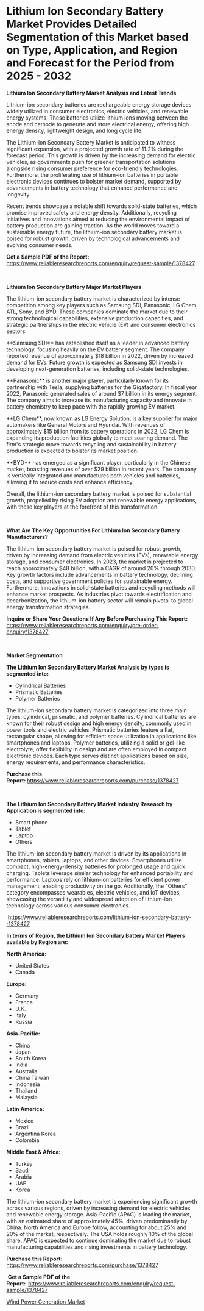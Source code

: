 <p><h1>Lithium Ion Secondary Battery Market Provides Detailed Segmentation of this Market based on Type, Application, and Region and Forecast for the Period from 2025 - 2032</h1></p><p><strong>Lithium Ion Secondary Battery Market Analysis and Latest Trends</strong></p>
<p><p>Lithium-ion secondary batteries are rechargeable energy storage devices widely utilized in consumer electronics, electric vehicles, and renewable energy systems. These batteries utilize lithium ions moving between the anode and cathode to generate and store electrical energy, offering high energy density, lightweight design, and long cycle life.</p><p>The Lithium-ion Secondary Battery Market is anticipated to witness significant expansion, with a projected growth rate of 11.2% during the forecast period. This growth is driven by the increasing demand for electric vehicles, as governments push for greener transportation solutions alongside rising consumer preference for eco-friendly technologies. Furthermore, the proliferating use of lithium-ion batteries in portable electronic devices continues to bolster market demand, supported by advancements in battery technology that enhance performance and longevity. </p><p>Recent trends showcase a notable shift towards solid-state batteries, which promise improved safety and energy density. Additionally, recycling initiatives and innovations aimed at reducing the environmental impact of battery production are gaining traction. As the world moves toward a sustainable energy future, the lithium-ion secondary battery market is poised for robust growth, driven by technological advancements and evolving consumer needs.</p></p>
<p><strong>Get a Sample PDF of the Report:&nbsp;</strong> <a href="https://www.reliableresearchreports.com/enquiry/request-sample/1378427?utm_campaign=2109&utm_medium=2&utm_source=Github&utm_content=ia&utm_term=13022025&utm_id=lithium-ion-secondary-battery">https://www.reliableresearchreports.com/enquiry/request-sample/1378427</a></p>
<p>&nbsp;</p>
<p><strong>Lithium Ion Secondary Battery Major Market Players</strong></p>
<p><p>The lithium-ion secondary battery market is characterized by intense competition among key players such as Samsung SDI, Panasonic, LG Chem, ATL, Sony, and BYD. These companies dominate the market due to their strong technological capabilities, extensive production capacities, and strategic partnerships in the electric vehicle (EV) and consumer electronics sectors.</p><p>**Samsung SDI** has established itself as a leader in advanced battery technology, focusing heavily on the EV battery segment. The company reported revenue of approximately $18 billion in 2022, driven by increased demand for EVs. Future growth is expected as Samsung SDI invests in developing next-generation batteries, including solid-state technologies.</p><p>**Panasonic** is another major player, particularly known for its partnership with Tesla, supplying batteries for the Gigafactory. In fiscal year 2022, Panasonic generated sales of around $7 billion in its energy segment. The company aims to increase its manufacturing capacity and innovate in battery chemistry to keep pace with the rapidly growing EV market.</p><p>**LG Chem**, now known as LG Energy Solution, is a key supplier for major automakers like General Motors and Hyundai. With revenues of approximately $15 billion from its battery operations in 2022, LG Chem is expanding its production facilities globally to meet soaring demand. The firm's strategic move towards recycling and sustainability in battery production is expected to bolster its market position.</p><p>**BYD** has emerged as a significant player, particularly in the Chinese market, boasting revenues of over $29 billion in recent years. The company is vertically integrated and manufactures both vehicles and batteries, allowing it to reduce costs and enhance efficiency.</p><p>Overall, the lithium-ion secondary battery market is poised for substantial growth, propelled by rising EV adoption and renewable energy applications, with these key players at the forefront of this transformation.</p></p>
<p>&nbsp;</p>
<p><strong>What Are The Key Opportunities For Lithium Ion Secondary Battery Manufacturers?</strong></p>
<p><p>The lithium-ion secondary battery market is poised for robust growth, driven by increasing demand from electric vehicles (EVs), renewable energy storage, and consumer electronics. In 2023, the market is projected to reach approximately $48 billion, with a CAGR of around 20% through 2030. Key growth factors include advancements in battery technology, declining costs, and supportive government policies for sustainable energy. Furthermore, innovations in solid-state batteries and recycling methods will enhance market prospects. As industries pivot towards electrification and decarbonization, the lithium-ion battery sector will remain pivotal to global energy transformation strategies.</p></p>
<p><strong>Inquire or Share Your Questions If Any Before Purchasing This Report:</strong> <a href="https://www.reliableresearchreports.com/enquiry/pre-order-enquiry/1378427?utm_campaign=2109&utm_medium=2&utm_source=Github&utm_content=ia&utm_term=13022025&utm_id=lithium-ion-secondary-battery">https://www.reliableresearchreports.com/enquiry/pre-order-enquiry/1378427</a></p>
<p>&nbsp;</p>
<p><strong>Market Segmentation</strong></p>
<p><strong>The Lithium Ion Secondary Battery Market Analysis by types is segmented into:</strong></p>
<p><ul><li>Cylindrical Batteries</li><li>Prismatic Batteries</li><li>Polymer Batteries</li></ul></p>
<p><p>The lithium-ion secondary battery market is categorized into three main types: cylindrical, prismatic, and polymer batteries. Cylindrical batteries are known for their robust design and high energy density, commonly used in power tools and electric vehicles. Prismatic batteries feature a flat, rectangular shape, allowing for efficient space utilization in applications like smartphones and laptops. Polymer batteries, utilizing a solid or gel-like electrolyte, offer flexibility in design and are often employed in compact electronic devices. Each type serves distinct applications based on size, energy requirements, and performance characteristics.</p></p>
<p><strong>Purchase this Report:&nbsp;</strong><a href="https://www.reliableresearchreports.com/purchase/1378427?utm_campaign=2109&utm_medium=2&utm_source=Github&utm_content=ia&utm_term=13022025&utm_id=lithium-ion-secondary-battery">https://www.reliableresearchreports.com/purchase/1378427</a></p>
<p>&nbsp;</p>
<p><strong>The Lithium Ion Secondary Battery Market Industry Research by Application is segmented into:</strong></p>
<p><ul><li>Smart phone</li><li>Tablet</li><li>Laptop</li><li>Others</li></ul></p>
<p><p>The lithium-ion secondary battery market is driven by its applications in smartphones, tablets, laptops, and other devices. Smartphones utilize compact, high-energy-density batteries for prolonged usage and quick charging. Tablets leverage similar technology for enhanced portability and performance. Laptops rely on lithium-ion batteries for efficient power management, enabling productivity on the go. Additionally, the "Others" category encompasses wearables, electric vehicles, and IoT devices, showcasing the versatility and widespread adoption of lithium-ion technology across various consumer electronics.</p></p>
<p><a href="https://www.reliableresearchreports.com/lithium-ion-secondary-battery-r1378427?utm_campaign=2109&utm_medium=2&utm_source=Github&utm_content=ia&utm_term=13022025&utm_id=lithium-ion-secondary-battery">&nbsp;https://www.reliableresearchreports.com/lithium-ion-secondary-battery-r1378427</a></p>
<p><strong>In terms of Region, the Lithium Ion Secondary Battery Market Players available by Region are:</strong></p>
<p>
    <p> <strong> North America: </strong>
        <ul>
            <li>United States</li>
            <li>Canada</li>
        </ul>
        </p> 
    <p> <strong> Europe: </strong>
        <ul>
            <li>Germany</li>
            <li>France</li>
            <li>U.K.</li>
            <li>Italy</li>
            <li>Russia</li>
        </ul>
        </p> 
    <p> <strong> Asia-Pacific: </strong>
        <ul>
            <li>China</li>
            <li>Japan</li>
            <li>South Korea</li>
            <li>India</li>
            <li>Australia</li>
            <li>China Taiwan</li>
            <li>Indonesia</li>
            <li>Thailand</li>
            <li>Malaysia</li>
        </ul>
        </p> 
    <p> <strong> Latin America: </strong>
        <ul>
            <li>Mexico</li>
            <li>Brazil</li>
            <li>Argentina Korea</li>
            <li>Colombia</li>
        </ul>
        </p> 
    <p> <strong> Middle East & Africa: </strong>
        <ul>
            <li>Turkey</li>
            <li>Saudi</li>
            <li>Arabia</li>
            <li>UAE</li>
            <li>Korea</li>
        </ul>
    </p>
    </p>
<p><p>The lithium-ion secondary battery market is experiencing significant growth across various regions, driven by increasing demand for electric vehicles and renewable energy storage. Asia-Pacific (APAC) is leading the market, with an estimated share of approximately 45%, driven predominantly by China. North America and Europe follow, accounting for about 25% and 20% of the market, respectively. The USA holds roughly 10% of the global share. APAC is expected to continue dominating the market due to robust manufacturing capabilities and rising investments in battery technology.</p></p>
<p><strong>Purchase this Report: </strong><a href="https://www.reliableresearchreports.com/purchase/1378427?utm_campaign=2109&utm_medium=2&utm_source=Github&utm_content=ia&utm_term=13022025&utm_id=lithium-ion-secondary-battery">https://www.reliableresearchreports.com/purchase/1378427</a></p>
<p>&nbsp;<strong>Get a Sample PDF of the Report:&nbsp;&nbsp;</strong><a href="https://www.reliableresearchreports.com/enquiry/request-sample/1378427?utm_campaign=2109&utm_medium=2&utm_source=Github&utm_content=ia&utm_term=13022025&utm_id=lithium-ion-secondary-battery">https://www.reliableresearchreports.com/enquiry/request-sample/1378427</a></p>
<p><strong></strong></p>
<p><p><a href="https://github.com/MonroeBullock54/Market-Research-Report-List-1/blob/main/wind-power-generation-market.md?utm_campaign=2109&utm_medium=2&utm_source=Github&utm_content=ia&utm_term=13022025&utm_id=lithium-ion-secondary-battery">Wind Power Generation Market</a></p></p>
